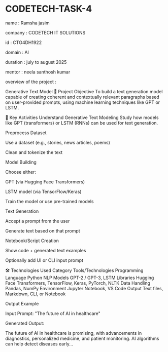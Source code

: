 # CODETECH-TASK-4
name : Ramsha jasim

company : CODETECH IT SOLUTIONS

id : CTO4DH1922

domain : AI

duration : july to august 2025

mentor : neela santhosh kumar

overview of the project :  






Generative Text Model
🎯 Project Objective
To build a text generation model capable of creating coherent and contextually relevant paragraphs based on user-provided prompts, using machine learning techniques like GPT or LSTM.

🔑 Key Activities
Understand Generative Text Modeling
Study how models like GPT (transformers) or LSTM (RNNs) can be used for text generation.

Preprocess Dataset

Use a dataset (e.g., stories, news articles, poems)

Clean and tokenize the text

Model Building

Choose either:

GPT (via Hugging Face Transformers)

LSTM model (via TensorFlow/Keras)

Train the model or use pre-trained models

Text Generation

Accept a prompt from the user

Generate text based on that prompt

Notebook/Script Creation

Show code + generated text examples

Optionally add UI or CLI input prompt

🛠️ Technologies Used
Category	Tools/Technologies
Programming Language	Python
NLP Models	GPT-2 / GPT-3, LSTM
Libraries	Hugging Face Transformers, TensorFlow, Keras, PyTorch, NLTK
Data Handling	Pandas, NumPy
Environment	Jupyter Notebook, VS Code
Output	Text files, Markdown, CLI, or Notebook




Output Example



Input Prompt:
"The future of AI in healthcare"

Generated Output:

The future of AI in healthcare is promising, with advancements in diagnostics, personalized medicine, and patient monitoring. AI algorithms can help detect diseases early...







